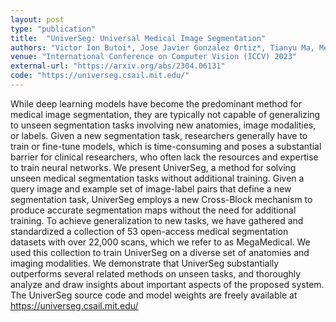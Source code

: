 ```yaml
---
layout: post
type: "publication"
title:  "UniverSeg: Universal Medical Image Segmentation"
authors: "Victor Ion Butoi*, Jose Javier Gonzalez Ortiz*, Tianyu Ma, Mert R. Sabuncu, John Guttag, Adrian V. Dalca"
venue: "International Conference on Computer Vision (ICCV) 2023"
external-url: "https://arxiv.org/abs/2304.06131"
code: "https://universeg.csail.mit.edu/"
---
```


While deep learning models have become the predominant method for medical image segmentation, they are typically not capable of generalizing to unseen segmentation tasks involving new anatomies, image modalities, or labels. Given a new segmentation task, researchers generally have to train or fine-tune models, which is time-consuming and poses a substantial barrier for clinical researchers, who often lack the resources and expertise to train neural networks. We present UniverSeg, a method for solving unseen medical segmentation tasks without additional training. Given a query image and example set of image-label pairs that define a new segmentation task, UniverSeg employs a new Cross-Block mechanism to produce accurate segmentation maps without the need for additional training. To achieve generalization to new tasks, we have gathered and standardized a collection of 53 open-access medical segmentation datasets with over 22,000 scans, which we refer to as MegaMedical. We used this collection to train UniverSeg on a diverse set of anatomies and imaging modalities. We demonstrate that UniverSeg substantially outperforms several related methods on unseen tasks, and thoroughly analyze and draw insights about important aspects of the proposed system. The UniverSeg source code and model weights are freely available at https://universeg.csail.mit.edu/
